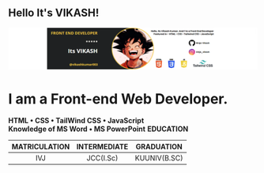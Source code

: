 ## Hello It's VIKASH!
![Banner](https://github.com/Ninja-Vikash/Assets/blob/main/Profile/linkedIn%20New%20Banner.png)
# I am a Front-end Web Developer.
**HTML • CSS • TailWind CSS • JavaScript** <br>
**Knowledge of MS Word • MS PowerPoint**
**EDUCATION**

|MATRICULATION|INTERMEDIATE|GRADUATION|
| :----: | :----: | :----: |
|IVJ  |JCC(I.Sc)  | KUUNIV(B.SC)  |
